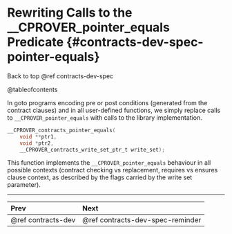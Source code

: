 # Rewriting Calls to the __CPROVER_pointer_equals Predicate {#contracts-dev-spec-pointer-equals}

Back to top @ref contracts-dev-spec

@tableofcontents

In goto programs encoding pre or post conditions (generated from the contract
clauses) and in all user-defined functions, we simply replace calls to
`__CPROVER_pointer_equals` with calls to the library implementation.

```c
__CPROVER_contracts_pointer_equals(
    void **ptr1,
    void *ptr2,
    __CPROVER_contracts_write_set_ptr_t write_set);
```

This function implements the `__CPROVER_pointer_equals` behaviour in all
possible contexts (contract checking vs replacement, requires vs ensures clause
context, as described by the flags carried by the write set parameter).

---
 Prev | Next
:-----|:------
 @ref contracts-dev | @ref contracts-dev-spec-reminder